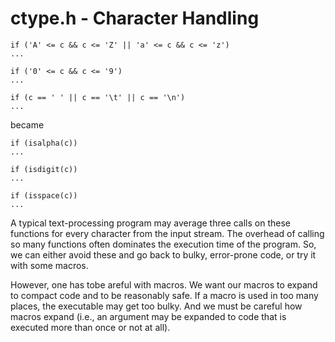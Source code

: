 # ctype.h - Character Handling

```
if ('A' <= c && c <= 'Z' || 'a' <= c && c <= 'z')
...

if ('0' <= c && c <= '9')
...

if (c == ' ' || c == '\t' || c == '\n')
...
```

became
```
if (isalpha(c))
...

if (isdigit(c))
...

if (isspace(c))
...
```

A typical text-processing program may average three calls on these functions
for every character from the input stream.
The overhead of calling so many functions often dominates the execution time of
the program.
So, we can either avoid these and go back to bulky, error-prone code, or try it
with some macros.

However, one has tobe areful with macros.
We want our macros to expand to compact code and to be reasonably safe.
If a macro is used in too many places, the executable may get too bulky.
And we must be careful how macros expand (i.e., an argument may be expanded to code
that is executed more than once or not at all).

